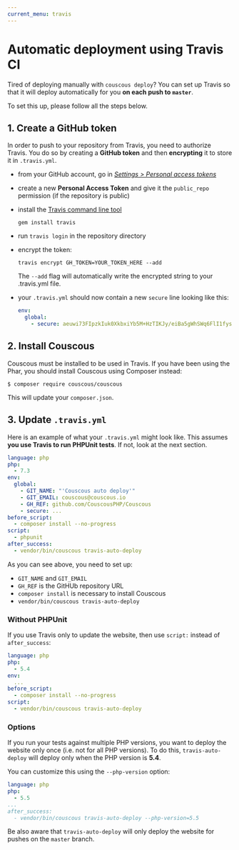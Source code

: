 ```yaml
---
current_menu: travis
---
```

# Automatic deployment using Travis CI

Tired of deploying manually with `couscous deploy`? You can set up Travis so that it will deploy automatically for you **on each push to `master`**.

To set this up, please follow all the steps below.

## 1. Create a **GitHub token**

In order to push to your repository from Travis, you need to authorize Travis. You do so by creating a **GitHub token** and then **encrypting** it to store it in `.travis.yml`.

- from your GitHub account, go in [*Settings > Personal access tokens*](https://github.com/settings/tokens)
- create a new **Personal Access Token** and give it the `public_repo` permission (if the repository is public)
- install the [Travis command line tool](http://blog.travis-ci.com/2013-01-14-new-client/)

    `gem install travis`

- run `travis login` in the repository directory
- encrypt the token:

    `travis encrypt GH_TOKEN=YOUR_TOKEN_HERE --add`

    The `--add` flag will automatically write the encrypted string to your .travis.yml file.

- your `.travis.yml` should now contain a new `secure` line looking like this:

    ```yaml
    env:
      global:
        - secure: aeuwi73FIpzkIuk0XkbxiYb5M+HzTIKJy/eiBa5gWhSWq6FlI1fysDGvDcExnKyNH0z9sud0sNPBbi5O5z/uiqupoxoBLuFHfLG3NnLrvjQ2SAmrsIBWtsU737Vo5klbfJp2oJ0hrQCIlczwkfK5j+HbQmGUoS5w81pr3kPxnst=
    ```

## 2. Install Couscous

Couscous must be installed to be used in Travis. If you have been using the Phar, you should install Couscous using Composer instead:

```
$ composer require couscous/couscous
```

This will update your `composer.json`.

## 3. Update `.travis.yml`

Here is an example of what your `.travis.yml` might look like. This assumes **you use Travis to run PHPUnit tests**. If not, look at the next section.

```yml
language: php
php:
  - 7.3
env:
  global:
    - GIT_NAME: "'Couscous auto deploy'"
    - GIT_EMAIL: couscous@couscous.io
    - GH_REF: github.com/CouscousPHP/Couscous
    - secure: ...
before_script:
  - composer install --no-progress
script:
  - phpunit
after_success:
  - vendor/bin/couscous travis-auto-deploy
```

As you can see above, you need to set up:

- `GIT_NAME` and `GIT_EMAIL`
- `GH_REF` is the GitHUb repository URL
- `composer install` is necessary to install Couscous
- `vendor/bin/couscous travis-auto-deploy`

### Without PHPUnit

If you use Travis only to update the website, then use `script:` instead of `after_success`:

```yml
language: php
php:
  - 5.4
env:
  ...
before_script:
  - composer install --no-progress
script:
  - vendor/bin/couscous travis-auto-deploy
```

### Options

If you run your tests against multiple PHP versions, you want to deploy the website only once (i.e. not for all PHP versions). To do this, `travis-auto-deploy` will deploy only when the PHP version is **5.4**.

You can customize this using the `--php-version` option:

```yaml
language: php
php:
  - 5.5
...
after_success:
  - vendor/bin/couscous travis-auto-deploy --php-version=5.5
```

Be also aware that `travis-auto-deploy` will only deploy the website for pushes on the `master` branch.
